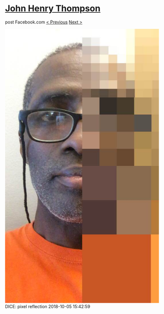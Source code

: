 # [John Henry Thompson](../README.md)
post Facebook.com
[< Previous](2018-10-08-5.md) [Next >](2018-10-05-2.md)

[![](../media/2018-10-05/Timeline-Photos-DICE-pixel-reflection.jpg)](../README.md)
DICE: pixel reflection
2018-10-05 15:42:59